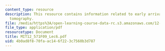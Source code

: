 ```yaml
---
content_type: resource
description: This resource contains information related to early arrival waveform
  tomography.
file: /media/https%3A/open-learning-course-data-rc.s3.amazonaws.com/12-571-near-surface-geophysical-imaging-fall-2009/4b0ad8f870faac146f223c7560b3d787_MIT12_571F09_Lec6.pdf
file_type: application/pdf
resourcetype: Document
title: MIT12_571F09_Lec6.pdf
uid: 4b0ad8f8-70fa-ac14-6f22-3c7560b3d787
---
```

